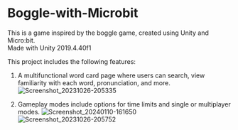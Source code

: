 # Boggle-with-Microbit
This is a game inspired by the boggle game, created using Unity and Micro:bit.  
Made with Unity 2019.4.40f1

This project includes the following features:
1. A multifunctional word card page where users can search, view familiarity with each word, pronunciation, and more.
   ![Screenshot_20231026-205335](https://github.com/JIANGJIAN-HUA/Boggle-with-Microbit/assets/154335123/a2cfcd88-055f-4e67-9b6c-b86d8b148a32)

2. Gameplay modes include options for time limits and single or multiplayer modes.
![Screenshot_20240110-161650](https://github.com/JIANGJIAN-HUA/Boggle-with-Microbit/assets/154335123/19559ea4-70cd-4b1e-bb62-098a4f449f88)
![Screenshot_20231026-205752](https://github.com/JIANGJIAN-HUA/Boggle-with-Microbit/assets/154335123/4cdb8104-0fc5-43ab-a90f-c24c511f8ab5)
